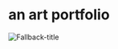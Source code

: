 # an art portfolio
![Fallback-title](https://user-images.githubusercontent.com/115539625/226905759-886ac40f-02b2-4a86-8771-86ef08fecd96.png)
